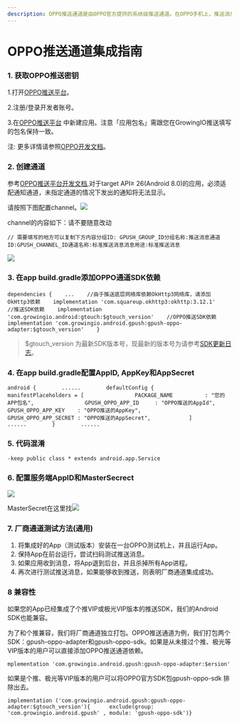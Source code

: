 ```yaml
---
description: OPPO推送通道是由OPPO官方提供的系统级推送通道。在OPPO手机上，推送消息能够通过OPPO的系统通道抵达终端，并且无需打开应用就能够收到推送。
---
```


# OPPO推送通道集成指南

### 1. 获取OPPO推送密钥 <a id="1-huo-qu-oppo-tui-song-mi-yue"></a>

1.打开[OPPO推送平台](https://push.oppo.com/)。

2.注册/登录开发者账号。

3.在[OPPO推送平台](https://push.oppo.com/) 中新建应用。注意「应用包名」需跟您在GrowingIO推送填写的包名保持一致。

注: 更多详情请参照[OPPO开发文档](https://push.oppo.com/documents)。

### 2. 创建通道 <a id="2-chuang-jian-tong-dao"></a>

参考[OPPO推送平台开发文档](https://open.oppomobile.com/wiki/doc#id=10289),对于target API≥ 26\(Android 8.0\)的应用，必须适配通知通道，未指定通道的情况下发出的通知将无法显示。

请按照下图配置channel。![](https://gblobscdn.gitbook.com/assets%2F-Lpwgem-x8KzhBglybzw%2F-Lt0MoZxOFvYUG_kBSBp%2F-Lt0RsTv_-HTlqp09qVW%2F111.png?alt=media&token=304271f3-d8a7-433e-8e32-9bb7585d9832)

channel的内容如下：请不要随意改动

```text
// 需要填写的地方可以复制下方内容分组ID: GPUSH_GROUP_ID分组名称:推送消息通道ID:GPUSH_CHANNEL_ID通道名称:标准推送消息消息用途:标准推送消息
```

![](https://gblobscdn.gitbook.com/assets%2F-Lpwgem-x8KzhBglybzw%2F-Lt0MoZxOFvYUG_kBSBp%2F-Lt0RvRxQtKouzpL6_TA%2F222.png?alt=media&token=e92f3c6c-4155-4f60-a83f-3be85b06b12b)

### 3. 在app build.gradle添加OPPO通道SDK依赖 <a id="3-zai-app-buildgradle-tian-jia-oppo-tong-dao-sdk-yi-lai"></a>

```text
dependencies {    ...    //由于推送底层网络库依赖OkHttp3网络库，请添加OkHttp3依赖    implementation 'com.squareup.okhttp3:okhttp:3.12.1'    //推送SDK依赖    implementation 'com.growingio.android:gtouch:$gtouch_version'    //OPPO推送SDK依赖     implementation 'com.growingio.android.gpush:gpush-oppo-adapter:$gtouch_version'    }
```

> $gtouch\_version 为最新SDK版本号，现最新的版本号为请参考[SDK更新日志](https://docs.growingio.com/mp/developers/integrations/changelog)。

### 4. 在app build.gradle配置AppID, AppKey和AppSecret <a id="4-zai-app-buildgradle-pei-zhi-appid-appkey-he-appsecret"></a>

```text
android {        ......        defaultConfig {            manifestPlaceholders = [                PACKAGE_NAME          : "您的APP包名",​                GPUSH_OPPO_APP_ID     : "OPPO推送的AppId",                GPUSH_OPPO_APP_KEY    : "OPPO推送的AppKey",                GPUSH_OPPO_APP_SECRET : "OPPO推送的AppSecret",            ]            ......        }        ......
```

### 5. 代码混淆 <a id="5-dai-ma-hun-xiao"></a>

```text
-keep public class * extends android.app.Service
```

### 6. 配置服务端AppID和**MasterSecrect** <a id="6-pei-zhi-fu-wu-duan-appid-he-mastersecrect"></a>

![](https://gblobscdn.gitbook.com/assets%2F-Lpwgem-x8KzhBglybzw%2F-LvOyMJ6KYe8jItZoem5%2F-LvP-KcX-UAxev01xbOk%2Fimage.png?alt=media&token=654f450d-eb6e-42a3-bf92-faa109f74d86)

MasterSecret在这里找![](https://gblobscdn.gitbook.com/assets%2F-Lpwgem-x8KzhBglybzw%2F-LvOwrPsqj_XMXBfxNb7%2F-LvOxASEAqu9OaB_lWAx%2Fimage.png?alt=media&token=094e0584-091a-458b-9523-996fd23c909a)

### 7. 厂商通道测试方法\(通用\) <a id="7-chang-shang-tong-dao-ce-shi-fang-fa-tong-yong"></a>

1. 将集成好的App（测试版本）安装在一台OPPO测试机上，并且运行App。
2. 保持App在前台运行，尝试扫码测试推送消息。
3. 如果应用收到消息，将App退到后台，并且杀掉所有App进程。
4. 再次进行测试推送消息，如果能够收到推送，则表明厂商通道集成成功。

### 8 兼容性 <a id="8-jian-rong-xing"></a>

如果您的App已经集成了个推VIP或极光VIP版本的推送SDK，我们的Android SDK也能兼容。

为了和个推兼容，我们将厂商通道独立打包。OPPO推送通道为例，我们打包两个SDK：gpush-oppo-adapter和gpush-oppo-sdk。如果是从未接过个推、极光等VIP版本的用户可以直接添加OPPO推送通道依赖。

```text
mplementation 'com.growingio.android.gpush:gpush-oppo-adapter:$ersion'
```

如果是个推、极光等VIP版本的用户可以将OPPO官方SDK包gpush-oppo-sdk 排除出去。

```text
implementation ('com.growingio.android.gpush:gpush-oppo-adapter:$gtouch_version'){      exclude(group: 'com.growingio.android.gpush' , module: 'gpush-oppo-sdk')}
```

​


